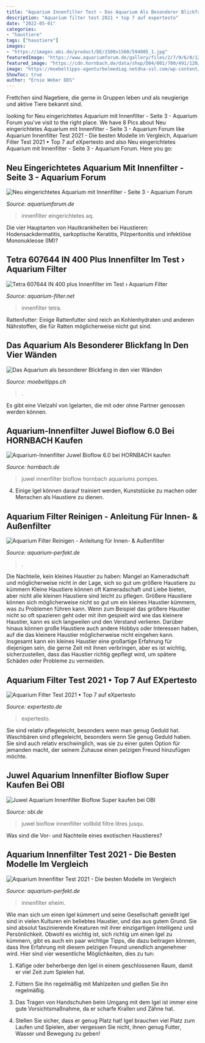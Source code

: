 ```yaml
---
title: "Aquarium Innenfilter Test ~ Das Aquarium Als Besonderer Blickfang In Den Vier Wänden"
description: "Aquarium filter test 2021 • top 7 auf expertesto"
date: "2022-05-01"
categories:
- "haustiere"
tags: ["haustiere"]
images:
- "https://images.obi.de/product/DE/1500x1500/594805_1.jpg"
featuredImage: "https://www.aquariumforum.de/gallery/files/2/7/9/6/8/129-med.jpg"
featured_image: "https://cdn.hornbach.de/data/shop/D04/001/780/491/120/24/DV_8_7675754_02_4c_DE_20180808153259.jpg"
image: "https://moebeltipps-agenturbelmediag.netdna-ssl.com/wp-content/uploads/2018/04/shutterstock_176485661.jpg"
ShowToc: true
author: "Ernie Weber DDS"
---
```



Frettchen sind Nagetiere, die gerne in Gruppen leben und als neugierige und aktive Tiere bekannt sind.

	

		
looking for Neu eingerichtetes Aquarium mit Innenfilter - Seite 3 - Aquarium Forum you've visit to the right place. We have 8 Pics about Neu eingerichtetes Aquarium mit Innenfilter - Seite 3 - Aquarium Forum like Aquarium Innenfilter Test 2021 - Die besten Modelle im Vergleich, Aquarium Filter Test 2021 • Top 7 auf eXpertesto and also Neu eingerichtetes Aquarium mit Innenfilter - Seite 3 - Aquarium Forum. Here you go:
		
    
## Neu Eingerichtetes Aquarium Mit Innenfilter - Seite 3 - Aquarium Forum

<img loading=lazy src="https://www.aquariumforum.de/gallery/files/2/7/9/6/8/129-med.jpg" onerror="this.onerror=null;this.src='https://tse2.mm.bing.net/th?id=OIP.oDs5Cg6eeTxtT4HfKgglNwHaE6&amp;pid=15.1';" alt="Neu eingerichtetes Aquarium mit Innenfilter - Seite 3 - Aquarium Forum">

_Source: aquariumforum.de_

>innenfilter eingerichtetes aq. 

	

Die vier Hauptarten von Hautkrankheiten bei Haustieren: Hodensackdermatitis, sarkoptische Keratitis, Pilzperitonitis und infektiöse Mononukleose (IM)?

    
## Tetra 607644 IN 400 Plus Innenfilter Im Test › Aquarium Filter

<img loading=lazy src="https://aquarium-filter.net/wp-content/uploads/2015/02/tetra-607644-in-400-plus-innenfilter-500x330.jpg" onerror="this.onerror=null;this.src='https://tse2.mm.bing.net/th?id=OIP.Xy0qVR2uLH3hwq8-Y_cNkQHaE4&amp;pid=15.1';" alt="Tetra 607644 IN 400 plus Innenfilter im Test › Aquarium Filter">

_Source: aquarium-filter.net_

>innenfilter tetra. 

	

Rattenfutter: Einige Rattenfutter sind reich an Kohlenhydraten und anderen Nährstoffen, die für Ratten möglicherweise nicht gut sind.

    
## Das Aquarium Als Besonderer Blickfang In Den Vier Wänden

<img loading=lazy src="https://moebeltipps-agenturbelmediag.netdna-ssl.com/wp-content/uploads/2018/04/shutterstock_176485661.jpg" onerror="this.onerror=null;this.src='https://tse2.mm.bing.net/th?id=OIP.0AdggyFalItstVguTbqVcwHaE7&amp;pid=15.1';" alt="Das Aquarium als besonderer Blickfang in den vier Wänden">

_Source: moebeltipps.ch_

>. 

	

Es gibt eine Vielzahl von Igelarten, die mit oder ohne Partner genossen werden können.

    
## Aquarium-Innenfilter Juwel Bioflow 6.0 Bei HORNBACH Kaufen

<img loading=lazy src="https://cdn.hornbach.de/data/shop/D04/001/780/491/120/24/DV_8_7675754_02_4c_DE_20180808153259.jpg" onerror="this.onerror=null;this.src='https://tse2.mm.bing.net/th?id=OIP.QS1tb_g-iTf7g-YSPbMIbAHaF7&amp;pid=15.1';" alt="Aquarium-Innenfilter Juwel Bioflow 6.0 bei HORNBACH kaufen">

_Source: hornbach.de_

>juwel innenfilter bioflow hornbach aquariums pompes. 

	

4. Einige Igel können darauf trainiert werden, Kunststücke zu machen oder Menschen als Haustiere zu dienen.

    
## Aquarium Filter Reinigen - Anleitung Für Innen- &amp; Außenfilter

<img loading=lazy src="https://aquarium-perfekt.de/wp-content/uploads/2016/03/aquarium_innenfilter_reinigen.jpg" onerror="this.onerror=null;this.src='https://tse2.mm.bing.net/th?id=OIP.V-LLR707FAzmn3o68LrHMwHaJ4&amp;pid=15.1';" alt="Aquarium Filter Reinigen - Anleitung für Innen- &amp; Außenfilter">

_Source: aquarium-perfekt.de_

>. 

	

Die Nachteile, kein kleines Haustier zu haben: Mangel an Kameradschaft und möglicherweise nicht in der Lage, sich so gut um größere Haustiere zu kümmern
Kleine Haustiere können oft Kameradschaft und Liebe bieten, aber nicht alle kleinen Haustiere sind leicht zu pflegen. Größere Haustiere können sich möglicherweise nicht so gut um ein kleines Haustier kümmern, was zu Problemen führen kann. Wenn zum Beispiel das größere Haustier nicht so oft spazieren geht oder mit ihm gespielt wird wie das kleinere Haustier, kann es sich langweilen und den Verstand verlieren. Darüber hinaus können große Haustiere auch andere Hobbys oder Interessen haben, auf die das kleinere Haustier möglicherweise nicht eingehen kann. Insgesamt kann ein kleines Haustier eine großartige Erfahrung für diejenigen sein, die gerne Zeit mit ihnen verbringen, aber es ist wichtig, sicherzustellen, dass das Haustier richtig gepflegt wird, um spätere Schäden oder Probleme zu vermeiden.

    
## Aquarium Filter Test 2021 • Top 7 Auf EXpertesto

<img loading=lazy src="http://www.expertesto.de/wp-content/uploads/aquarium-filter-1024x683.jpg" onerror="this.onerror=null;this.src='https://tse3.mm.bing.net/th?id=OIP.EaCa-BXcW91KsJH7-cqOpAHaE8&amp;pid=15.1';" alt="Aquarium Filter Test 2021 • Top 7 auf eXpertesto">

_Source: expertesto.de_

>expertesto. 

	

Sie sind relativ pflegeleicht, besonders wenn man genug Geduld hat.
Waschbären sind pflegeleicht, besonders wenn Sie genug Geduld haben. Sie sind auch relativ erschwinglich, was sie zu einer guten Option für jemanden macht, der seinem Zuhause einen pelzigen Freund hinzufügen möchte.

    
## Juwel Aquarium Innenfilter Bioflow Super Kaufen Bei OBI

<img loading=lazy src="https://images.obi.de/product/DE/1500x1500/594805_1.jpg" onerror="this.onerror=null;this.src='https://tse2.mm.bing.net/th?id=OIP.L3YuwMPXkZJ062cjmiMHtgHaHa&amp;pid=15.1';" alt="Juwel Aquarium Innenfilter Bioflow Super kaufen bei OBI">

_Source: obi.de_

>juwel bioflow innenfilter vollbild filtre litres jusqu. 

	

Was sind die Vor- und Nachteile eines exotischen Haustieres?

    
## Aquarium Innenfilter Test 2021 - Die Besten Modelle Im Vergleich

<img loading=lazy src="https://aquarium-perfekt.de/wp-content/uploads/2016/03/aquarium_innenfilter_test_eheim_pickup_45.jpg" onerror="this.onerror=null;this.src='https://tse1.mm.bing.net/th?id=OIP.DD2aLru_aWB4Hanch7CBEQHaJ4&amp;pid=15.1';" alt="Aquarium Innenfilter Test 2021 - Die besten Modelle im Vergleich">

_Source: aquarium-perfekt.de_

>innenfilter eheim. 

	

Wie man sich um einen Igel kümmert und seine Gesellschaft genießt
Igel sind in vielen Kulturen ein beliebtes Haustier, und das aus gutem Grund. Sie sind absolut faszinierende Kreaturen mit ihrer einzigartigen Intelligenz und Persönlichkeit. Obwohl es wichtig ist, sich richtig um einen Igel zu kümmern, gibt es auch ein paar wichtige Tipps, die dazu beitragen können, dass Ihre Erfahrung mit diesem pelzigen Freund unendlich angenehmer wird. Hier sind vier wesentliche Möglichkeiten, dies zu tun:
1) Käfige oder beherberge den Igel in einem geschlossenen Raum, damit er viel Zeit zum Spielen hat.

2) Füttern Sie ihn regelmäßig mit Mahlzeiten und gießen Sie ihn regelmäßig.

3) Das Tragen von Handschuhen beim Umgang mit dem Igel ist immer eine gute Vorsichtsmaßnahme, da er scharfe Krallen und Zähne hat.

4) Stellen Sie sicher, dass er genug Platz hat! Igel brauchen viel Platz zum Laufen und Spielen, aber vergessen Sie nicht, ihnen genug Futter, Wasser und Bewegung zu geben!


